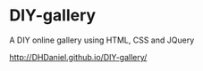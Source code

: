 # DIY-gallery
A DIY online gallery using HTML, CSS and JQuery

http://DHDaniel.github.io/DIY-gallery/

